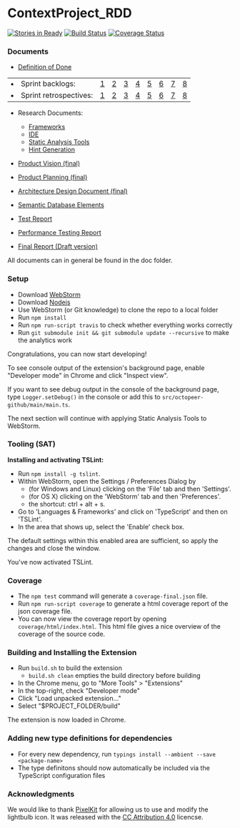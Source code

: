 # ContextProject_RDD
[![Stories in Ready](https://badge.waffle.io/thervh70/ContextProject_RDD.png?label=ready&title=Ready)](http://waffle.io/thervh70/ContextProject_RDD)
[![Build Status](https://travis-ci.org/thervh70/ContextProject_RDD.svg?branch=master)](https://travis-ci.org/thervh70/ContextProject_RDD)
[![Coverage Status](https://coveralls.io/repos/github/thervh70/ContextProject_RDD/badge.svg?branch=master)](https://coveralls.io/github/thervh70/ContextProject_RDD?branch=master)

### Documents
- [Definition of Done](https://github.com/thervh70/ContextProject_RDD/blob/master/doc/Definition_of_Done.pdf)

<table><tr>
<td><li> Sprint backlogs: </li></td>
  <td><a href="https://github.com/thervh70/ContextProject_RDD/blob/master/doc/Sprint_Backlog1.pdf">1</a></td>
  <td><a href="https://github.com/thervh70/ContextProject_RDD/blob/master/doc/Sprint_Backlog2.pdf">2</a></td>
  <td><a href="https://github.com/thervh70/ContextProject_RDD/blob/master/doc/Sprint_Backlog3.pdf">3</a></td>
  <td><a href="https://github.com/thervh70/ContextProject_RDD/blob/master/doc/Sprint_Backlog4.pdf">4</a></td>
  <td><a href="https://github.com/thervh70/ContextProject_RDD/blob/master/doc/Sprint_Backlog5.pdf">5</a></td>
  <td><a href="https://github.com/thervh70/ContextProject_RDD/blob/master/doc/Sprint_Backlog6.pdf">6</a></td>
  <td><a href="https://github.com/thervh70/ContextProject_RDD/blob/master/doc/Sprint_Backlog7.pdf">7</a></td>
  <td><a href="https://github.com/thervh70/ContextProject_RDD/blob/master/doc/Sprint_Backlog8.pdf">8</a></td>
</tr><tr></tr><!-- extra row because the second row is grey --><tr>
<td><li> Sprint retrospectives: </li></td>
  <td><a href="https://github.com/thervh70/ContextProject_RDD/blob/master/doc/SprintRetrospective-1.pdf">1</a></td>
  <td><a href="https://github.com/thervh70/ContextProject_RDD/blob/master/doc/SprintRetrospective-2.pdf">2</a></td>
  <td><a href="https://github.com/thervh70/ContextProject_RDD/blob/master/doc/SprintRetrospective-3.pdf">3</a></td>
  <td><a href="https://github.com/thervh70/ContextProject_RDD/blob/master/doc/SprintRetrospective-4.pdf">4</a></td>
  <td><a href="https://github.com/thervh70/ContextProject_RDD/blob/master/doc/SprintRetrospective-5.pdf">5</a></td>
  <td><a href="https://github.com/thervh70/ContextProject_RDD/blob/master/doc/SprintRetrospective-6.pdf">6</a></td>
  <td><a href="https://github.com/thervh70/ContextProject_RDD/blob/master/doc/SprintRetrospective-7.pdf">7</a></td>
  <td><a href="https://github.com/thervh70/ContextProject_RDD/blob/master/doc/SprintRetrospective-8.pdf">8</a></td>
</tr></table>

- Research Documents:
  - [Frameworks](https://github.com/thervh70/ContextProject_RDD/blob/master/doc/research/Research_Frameworks.pdf)
  - [IDE](https://github.com/thervh70/ContextProject_RDD/blob/master/doc/research/Research_IDE.pdf)
  - [Static Analysis Tools](https://github.com/thervh70/ContextProject_RDD/blob/master/doc/research/Research_Static_Analysis_Tools.pdf)
  - [Hint Generation](https://github.com/thervh70/ContextProject_RDD/blob/master/doc/research/Research_Hint_Generation.pdf)

- [Product Vision (final)](https://github.com/thervh70/ContextProject_RDD/blob/master/doc/Final_Product_Vision.pdf)
- [Product Planning (final)](https://github.com/thervh70/ContextProject_RDD/blob/master/doc/Final_Product_Planning.pdf)
- [Architecture Design Document (final)](https://github.com/thervh70/ContextProject_RDD/blob/master/doc/Architecture_Design_Document.pdf)
- [Semantic Database Elements](https://github.com/thervh70/ContextProject_RDD/blob/master/doc/SemanticDatabaseElements.pdf)
- [Test Report](https://github.com/thervh70/ContextProject_RDD/blob/master/doc/Test_Report.pdf)
- [Performance Testing Report](https://github.com/thervh70/ContextProject_RDD/blob/master/doc/research/Research_Performance.pdf)
- [Final Report (Draft version)](https://github.com/thervh70/ContextProject_RDD/blob/master/doc/Final_Report.pdf)


All documents can in general be found in the doc folder.

### Setup
- Download [WebStorm](https://www.jetbrains.com/webstorm/)
- Download [Nodejs](https://nodejs.org/en/download/)
- Use WebStorm (or Git knowledge) to clone the repo to a local folder
- Run `npm install`
- Run `npm run-script travis` to check whether everything works correctly
- Run `git submodule init && git submodule update --recursive` to make the analytics work

Congratulations, you can now start developing!

To see console output of the extension's background page, enable "Developer mode" in Chrome and click "Inspect view".

If you want to see debug output in the console of the background page, type `Logger.setDebug()` in the console or add this to `src/octopeer-github/main/main.ts`.

The next section will continue with applying Static Analysis Tools to WebStorm.

### Tooling (SAT)
**Installing and activating TSLint:**
- Run `npm install -g tslint`.
- Within WebStorm, open the Settings / Preferences Dialog by
  - (for Windows and Linux) clicking on the 'File' tab and then 'Settings'.
  - (for OS X) clicking on the 'WebStorm' tab and then 'Preferences'.
  - the shortcut: ctrl + alt + s.
- Go to 'Languages & Frameworks' and click on 'TypeScript' and then on 'TSLint'.
- In the area that shows up, select the 'Enable' check box.

The default settings within this enabled area are sufficient, so apply the changes and close the window.

You've now activated TSLint.

### Coverage
- The `npm test` command will generate a `coverage-final.json` file.
- Run `npm run-script coverage` to generate a html coverage report of the json coverage file.
- You can now view the coverage report by opening `coverage/html/index.html`. This html file gives a nice overview of the coverage of the source code.

### Building and Installing the Extension
- Run `build.sh` to build the extension
  - `build.sh clean` empties the build directory before building
- In the Chrome menu, go to "More Tools" > "Extensions"
- In the top-right, check "Developer mode"
- Click "Load unpacked extension..."
- Select "$PROJECT_FOLDER/build"

The extension is now loaded in Chrome.

### Adding new type definitions for dependencies
 - For every new dependency, run `typings install --ambient --save <package-name>`
 - The type definitons should now automatically be included via the TypeScript configuration files

### Acknowledgments
We would like to thank [PixelKit](http://pixelkit.com/) for allowing us to use and modify the lightbulb icon. It was released with the [CC Attribution 4.0](http://creativecommons.org/licenses/by/4.0/) licencse.
